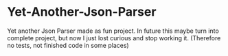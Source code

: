 # Yet-Another-Json-Parser
Yet another Json Parser made as fun project. In future this maybe turn into complete project, but now I just lost curious and stop working it. (Therefore no tests, not finished code in some places)
